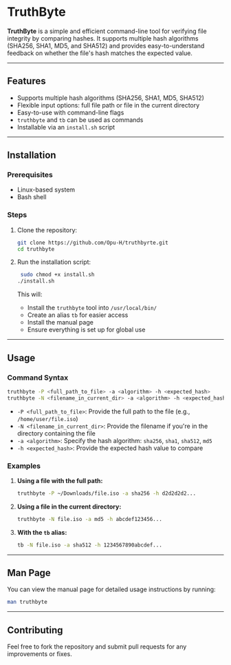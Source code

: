 # TruthByte

**TruthByte** is a simple and efficient command-line tool for verifying file integrity by comparing hashes. It supports multiple hash algorithms (SHA256, SHA1, MD5, and SHA512) and provides easy-to-understand feedback on whether the file's hash matches the expected value.

---

## Features

- Supports multiple hash algorithms (SHA256, SHA1, MD5, SHA512)
- Flexible input options: full file path or file in the current directory
- Easy-to-use with command-line flags
- `truthbyte` and `tb` can be used as commands
- Installable via an `install.sh` script

---

## Installation

### Prerequisites
- Linux-based system
- Bash shell

### Steps
1. Clone the repository:
   ```bash
   git clone https://github.com/Opu-H/truthbyrte.git
   cd truthbyte
   ```

2. Run the installation script:
   ```bash
    sudo chmod +x install.sh
   ./install.sh
   ```

   This will:
   - Install the `truthbyte` tool into `/usr/local/bin/`
   - Create an alias `tb` for easier access
   - Install the manual page
   - Ensure everything is set up for global use

---

## Usage

### Command Syntax

```bash
truthbyte -P <full_path_to_file> -a <algorithm> -h <expected_hash>
truthbyte -N <filename_in_current_dir> -a <algorithm> -h <expected_hash>
```

- `-P <full_path_to_file>`: Provide the full path to the file (e.g., `/home/user/file.iso`)
- `-N <filename_in_current_dir>`: Provide the filename if you're in the directory containing the file
- `-a <algorithm>`: Specify the hash algorithm: `sha256`, `sha1`, `sha512`, `md5`
- `-h <expected_hash>`: Provide the expected hash value to compare

### Examples

1. **Using a file with the full path:**

   ```bash
   truthbyte -P ~/Downloads/file.iso -a sha256 -h d2d2d2d2...
   ```

2. **Using a file in the current directory:**

   ```bash
   truthbyte -N file.iso -a md5 -h abcdef123456...
   ```

3. **With the `tb` alias:**

   ```bash
   tb -N file.iso -a sha512 -h 1234567890abcdef...
   ```

---

## Man Page

You can view the manual page for detailed usage instructions by running:

```bash
man truthbyte
```

---

## Contributing

Feel free to fork the repository and submit pull requests for any improvements or fixes.
